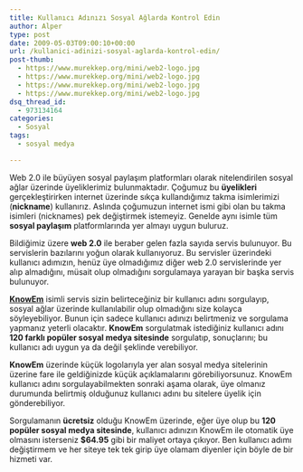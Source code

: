```yaml
---
title: Kullanıcı Adınızı Sosyal Ağlarda Kontrol Edin
author: Alper
type: post
date: 2009-05-03T09:00:10+00:00
url: /kullanici-adinizi-sosyal-aglarda-kontrol-edin/
post-thumb:
  - https://www.murekkep.org/mini/web2-logo.jpg
  - https://www.murekkep.org/mini/web2-logo.jpg
  - https://www.murekkep.org/mini/web2-logo.jpg
  - https://www.murekkep.org/mini/web2-logo.jpg
dsq_thread_id:
  - 973134164
categories:
  - Sosyal
tags:
  - sosyal medya

---
```

Web 2.0 ile büyüyen sosyal paylaşım platformları olarak nitelendirilen sosyal ağlar üzerinde üyeliklerimiz bulunmaktadır. Çoğumuz bu **üyelikleri** gerçekleştirirken internet üzerinde sıkça kullandığımız takma isimlerimizi (**nickname**) kullanırız. Aslında çoğumuzun internet ismi gibi olan bu takma isimleri (nicknames) pek değiştirmek istemeyiz. Genelde aynı isimle tüm **sosyal paylaşım** platformlarında yer almayı uygun buluruz. 

Bildiğimiz üzere **web 2.0** ile beraber gelen fazla sayıda servis bulunuyor. Bu servislerin bazılarını yoğun olarak kullanıyoruz. Bu servisler üzerindeki kullanıcı adımızın, henüz üye olmadığımız diğer web 2.0 servislerinde yer alıp almadığını, müsait olup olmadığını sorgulamaya yarayan bir başka servis bulunuyor. 

**[KnowEm][1]** isimli servis sizin belirteceğiniz bir kullanıcı adını sorgulayıp, sosyal ağlar üzerinde kullanılabilir olup olmadığını size kolayca söyleyebiliyor. Bunun için sadece kullanıcı adınızı belirtmeniz ve sorgulama yapmanız yeterli olacaktır. **KnowEm** sorgulatmak istediğiniz kullanıcı adını **120 farklı popüler sosyal medya sitesinde** sorgulatıp, sonuçlarını; bu kullanıcı adı uygun ya da değil şeklinde verebiliyor. 

**KnowEm** üzerinde küçük logolarıyla yer alan sosyal medya sitelerinin üzerine fare ile geldiğinizde küçük açıklamalarını görebiliyorsunuz. KnowEm kullanıcı adını sorgulayabilmekten sonraki aşama olarak, üye olmanız durumunda belirtmiş olduğunuz kullanıcı adını bu sitelere üyelik için gönderebiliyor. 

Sorgulamanın **ücretsiz** olduğu KnowEm üzerinde, eğer üye olup bu **120 popüler sosyal medya sitesinde**, kullanıcı adınızın KnowEm ile otomatik üye olmasını isterseniz **$64.95** gibi bir maliyet ortaya çıkıyor. Ben kullanıcı adımı değiştirmem ve her siteye tek tek girip üye olamam diyenler için böyle de bir hizmeti var.

 [1]: https://knowem.com/